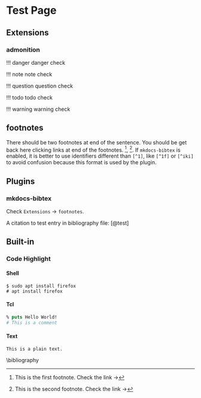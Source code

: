 # Test Page

## Extensions

### admonition

!!! danger
    danger check

!!! note
    note check

!!! question
    question check

!!! todo
    todo check

!!! warning
    warning check

## footnotes

There should be two footnotes at end of the sentence. You should be get back
here clicking links at end of the footnotes. [^1f], [^iki]. If `mkdocs-bibtex`
is enabled, it is better to use identifiers different than `[^1]`, like `[^1f]`
or `[^iki]` to avoid confusion because this format is used by the plugin.

## Plugins

### mkdocs-bibtex

Check `Extensions` → `footnotes`.

A citation to test entry in bibliography file: [@test]

## Built-in

### Code Highlight

#### Shell

```shell
$ sudo apt install firefox
# apt install firefox
```

#### Tcl

```tcl
% puts Hello World!
# This is a comment
```

#### Text

```text
This is a plain text.
```

[^1f]: This is the first footnote. Check the link →
[^iki]: This is the second footnote. Check the link →

\bibliography
